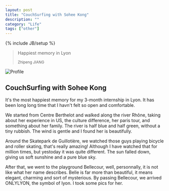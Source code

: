 ```yaml
---
layout: post
title: "CouchSurfing with Sohee Kong"
description: ""
category: "Life"
tags: ["other"]
---
```


{% include JB/setup %}

<blockquote>
	<p>Happiest memory in Lyon</p>
	<small>Zhipeng JIANG</small>
</blockquote>

![Profile](http://images.3158.cn/data/attachment/sichuan/article/2013/04/17/ed0d5bc1fb9eac2bb1571f72e74d1186.jpg)

## CouchSurfing with Sohee Kong

It's the most happiest memory for my 3-month internship in Lyon. It has been long long time that I havn't  felt so open and comfortable.

We started from Centre Berthelot and walked along the river Rhône, taking about her experience in US, the culture difference, her paris tour, and something about her family. The river is half blue and half green, without a tiny rubbish. The wind is gentle and I found her is beautifully.

Around the Skatepark de Guillotière, we watched those guys playing bicycle and roller skating, that's really amazing! Although I have watched that for million times, but yestoday it was quite different. The sun falled down, giving us soft sunshine and a pure blue sky.

After that, we went to the playground Bellecour, well, personnally, it is not like what her name describes. Belle is far more than beautiful, it means elegant, charming and sort of mysterious. By passing Bellecour, we arrived ONLYLYON, the symbol of lyon. I took some pics for her.
